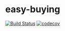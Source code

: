 # easy-buying

[![Build Status](https://travis-ci.org/bbranquinho/easy-buying.svg?branch=master)](https://travis-ci.org/bbranquinho/easy-buying) [![codecov](https://codecov.io/gh/bbranquinho/easy-buying/branch/master/graph/badge.svg)](https://codecov.io/gh/bbranquinho/easy-buying)

